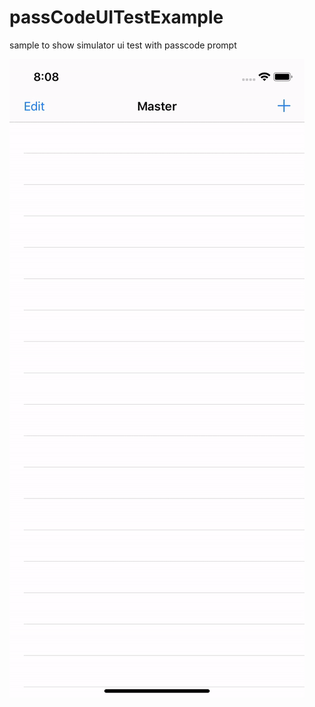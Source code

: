 # passCodeUITestExample
sample to show simulator ui test with passcode prompt

![Screenshot](passcodeTest.gif)
